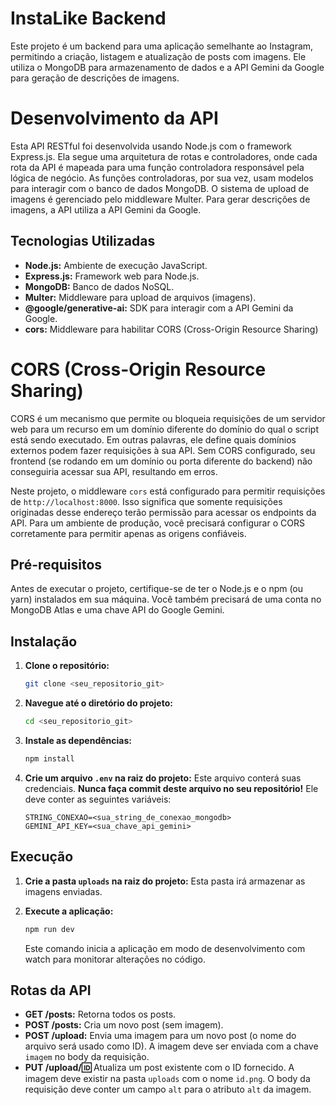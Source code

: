 # InstaLike Backend

Este projeto é um backend para uma aplicação semelhante ao Instagram, permitindo a criação, listagem e atualização de posts com imagens.  Ele utiliza o MongoDB para armazenamento de dados e a API Gemini da Google para geração de descrições de imagens.

# Desenvolvimento da API

Esta API RESTful foi desenvolvida usando Node.js com o framework Express.js.  Ela segue uma arquitetura de rotas e controladores, onde cada rota da API é mapeada para uma função controladora responsável pela lógica de negócio.  As funções controladoras, por sua vez, usam modelos para interagir com o banco de dados MongoDB.  O sistema de upload de imagens é gerenciado pelo middleware Multer.  Para gerar descrições de imagens, a API utiliza a API Gemini da Google.


## Tecnologias Utilizadas

* **Node.js:** Ambiente de execução JavaScript.
* **Express.js:** Framework web para Node.js.
* **MongoDB:** Banco de dados NoSQL.
* **Multer:** Middleware para upload de arquivos (imagens).
* **@google/generative-ai:** SDK para interagir com a API Gemini da Google.
* **cors:** Middleware para habilitar CORS (Cross-Origin Resource Sharing)

# CORS (Cross-Origin Resource Sharing)

CORS é um mecanismo que permite ou bloqueia requisições de um servidor web para um recurso em um domínio diferente do domínio do qual o script está sendo executado.  Em outras palavras, ele define quais domínios externos podem fazer requisições à sua API.  Sem CORS configurado, seu frontend (se rodando em um domínio ou porta diferente do backend) não conseguiria acessar sua API, resultando em erros.

Neste projeto, o middleware `cors` está configurado para permitir requisições de `http://localhost:8000`.  Isso significa que somente requisições originadas desse endereço terão permissão para acessar os endpoints da API.  Para um ambiente de produção, você precisará configurar o CORS corretamente para permitir apenas as origens confiáveis.


## Pré-requisitos

Antes de executar o projeto, certifique-se de ter o Node.js e o npm (ou yarn) instalados em sua máquina.  Você também precisará de uma conta no MongoDB Atlas e uma chave API do Google Gemini.

## Instalação

1. **Clone o repositório:**

   ```bash
   git clone <seu_repositorio_git>
   ```

2. **Navegue até o diretório do projeto:**

   ```bash
   cd <seu_repositorio_git>
   ```

3. **Instale as dependências:**

   ```bash
   npm install
   ```

4. **Crie um arquivo `.env` na raiz do projeto:**  Este arquivo conterá suas credenciais.  **Nunca faça commit deste arquivo no seu repositório!**  Ele deve conter as seguintes variáveis:

   ```
   STRING_CONEXAO=<sua_string_de_conexao_mongodb>
   GEMINI_API_KEY=<sua_chave_api_gemini>
   ```


## Execução

1. **Crie a pasta `uploads` na raiz do projeto:** Esta pasta irá armazenar as imagens enviadas.

2. **Execute a aplicação:**

   ```bash
   npm run dev
   ```

   Este comando inicia a aplicação em modo de desenvolvimento com watch para monitorar alterações no código.


## Rotas da API

* **GET /posts:** Retorna todos os posts.
* **POST /posts:** Cria um novo post (sem imagem).
* **POST /upload:** Envia uma imagem para um novo post (o nome do arquivo será usado como ID). A imagem deve ser enviada com a chave `imagem` no body da requisição.
* **PUT /upload/:id:** Atualiza um post existente com o ID fornecido.  A imagem deve existir na pasta `uploads` com o nome `id.png`. O body da requisição deve conter um campo `alt` para o atributo `alt` da imagem.
